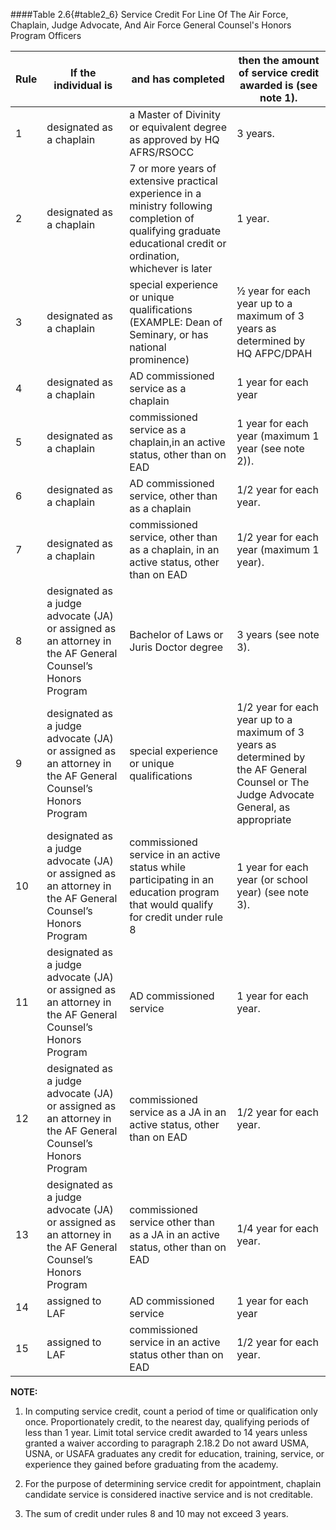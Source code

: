 ####Table 2.6{#table2_6} Service Credit For Line Of The Air Force, Chaplain, Judge Advocate, And Air Force General Counsel's Honors Program Officers

| Rule | If the individual is                                                                                      | and has completed                                                                                                                                                 | then the amount of service credit awarded is (see note 1).                                                                              |
|------|-----------------------------------------------------------------------------------------------------------|-------------------------------------------------------------------------------------------------------------------------------------------------------------------|-----------------------------------------------------------------------------------------------------------------------------------------|
| 1    | designated as a chaplain                                                                                  | a Master of Divinity or equivalent degree as approved by HQ AFRS/RSOCC                                                                                            | 3 years.                                                                                                                                |
| 2    | designated as a chaplain                                                                                  | 7 or more years of extensive practical experience in a ministry following completion of qualifying graduate educational credit or ordination, whichever is later | 1 year.                                                                                                                                 |
| 3    | designated as a chaplain                                                                                  | special experience or unique qualifications (EXAMPLE: Dean of Seminary, or has national prominence)                                                               | ½ year for each year up to a maximum of 3 years as determined by HQ AFPC/DPAH                                                           |
| 4    | designated as a chaplain                                                                                  | AD commissioned service as a chaplain                                                                                                                             | 1 year for each year                                                                                                                    |
| 5    | designated as a chaplain                                                                                  | commissioned service as a chaplain,in an active status, other than on EAD                                                                                         | 1 year for each year (maximum 1 year (see note 2)).                                                                                     |
| 6    | designated as a chaplain                                                                                  | AD commissioned service, other than as a chaplain                                                                                                                 | 1/2 year for each year.                                                                                                                   |
| 7    | designated as a chaplain                                                                                  | commissioned service, other than as a chaplain, in an active status, other than on EAD                                                                            | 1/2 year for each year (maximum 1 year).                                                                                                  |
| 8    | designated as a judge advocate (JA) or assigned as an attorney in the AF General Counsel’s Honors Program | Bachelor of Laws or Juris Doctor degree                                                                                                                           | 3 years (see note 3).                                                                                                                   |
| 9    | designated as a judge advocate (JA) or assigned as an attorney in the AF General Counsel’s Honors Program | special experience or unique qualifications                                                                                                                       | 1/2 year for each year up to a maximum of 3 years as determined by the AF General Counsel or The Judge Advocate General, as appropriate |
| 10   | designated as a judge advocate (JA) or assigned as an attorney in the AF General Counsel’s Honors Program | commissioned service in an active status while participating in an education program that would qualify for credit under rule 8                                   | 1 year for each year (or school year) (see note 3).                                                                                     |
| 11   | designated as a judge advocate (JA) or assigned as an attorney in the AF General Counsel’s Honors Program | AD commissioned service                                                                                                                                           | 1 year for each year.                                                                                                                   |
| 12   | designated as a judge advocate (JA) or assigned as an attorney in the AF General Counsel’s Honors Program | commissioned service as a JA in an active status, other than on EAD                                                                                               | 1/2 year for each year.                                                                                                                   |
| 13   | designated as a judge advocate (JA) or assigned as an attorney in the AF General Counsel’s Honors Program | commissioned service other than as a JA in an active status, other than on EAD                                                                                    | 1/4 year for each year.                                                                                                                   |
| 14   | assigned to LAF                                                                                           | AD commissioned service                                                                                                                                           | 1 year for each year                                                                                                                    |
| 15   | assigned to LAF                                                                                           | commissioned service in an active status other than on EAD                                                                                                        | 1/2 year for each year.                                                                                                                   |

**NOTE:**

1. In computing service credit, count a period of time or qualification only once. Proportionately credit, to the nearest day, qualifying periods of less than 1 year. Limit total service credit awarded to 14 years unless granted a waiver according to paragraph 2.18.2 Do not award USMA, USNA, or USAFA graduates any credit for education, training, service, or experience they gained before graduating from the academy.

2. For the purpose of determining service credit for appointment, chaplain candidate service is considered inactive service and is not creditable.

3. The sum of credit under rules 8 and 10 may not exceed 3 years.

